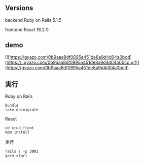 ## Versions

backend Ruby on Rails 5.1.5

frontend React 16.2.0

## demo
[![https://gyazo.com/0b9aaa8df0895a451de8a9d4d04a0bcd](https://i.gyazo.com/0b9aaa8df0895a451de8a9d4d04a0bcd.gif)](https://gyazo.com/0b9aaa8df0895a451de8a9d4d04a0bcd)

## 実行

Ruby on Rails
```
bundle 
rake db:migrate
```

React
```
cd crud_front
npm install
```

実行
```
rails s -p 3001
yarn start
```




